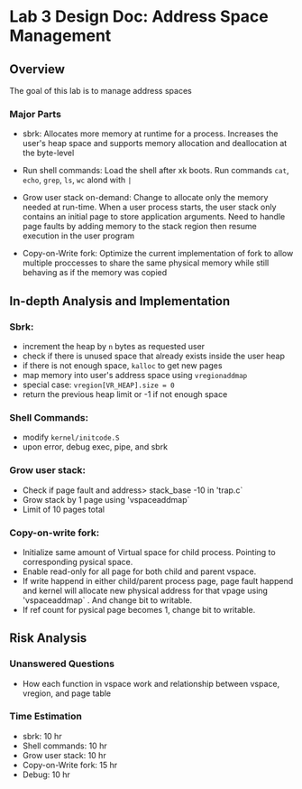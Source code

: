 # Lab 3 Design Doc: Address Space Management

## Overview
The goal of this lab is to manage address spaces 

### Major Parts
  - sbrk: Allocates more memory at runtime for a process. Increases the user's heap space and supports memory allocation and deallocation at the byte-level
   
  - Run shell commands: Load the shell after xk boots. Run commands `cat`, `echo`, `grep`, `ls`, `wc` alond with `|`

  - Grow user stack on-demand: Change to allocate only the memory needed at run-time. When a user process starts, the user stack only contains an initial page to store application arguments. Need to handle page faults by adding memory to the stack region then resume execution in the user program

  - Copy-on-Write fork: Optimize the current implementation of fork to allow multiple proccesses to share the same physical memory while still behaving as if the memory was copied


## In-depth Analysis and Implementation

### Sbrk:
- increment the heap by `n` bytes as requested user
- check if there is unused space that already exists inside the user heap
- if there is not enough space, `kalloc` to get new pages
- map memory into user's address space using `vregionaddmap` 
- special case: `vregion[VR_HEAP].size = 0` 
- return the previous heap limit or -1 if not enough space 

### Shell Commands: 
- modify `kernel/initcode.S`
- upon error, debug exec, pipe, and sbrk

### Grow user stack:
- Check if page fault and address> stack_base -10 in 'trap.c` 
- Grow stack by 1 page using 'vspaceaddmap` 
- Limit of 10 pages total

### Copy-on-write fork: 
- Initialize same amount of Virtual space for child process. Pointing to corresponding pysical space. 
- Enable read-only for all page for both child and parent vspace.
- If write happend in either child/parent process page, page fault happend and kernel will allocate new physical address for that vpage using 'vspaceaddmap` . And change bit to writable.
- If ref count for pysical page becomes 1, change bit to writable.
    

## Risk Analysis

### Unanswered Questions
- How each function in vspace work and relationship between vspace, vregion, and page table


### Time Estimation

- sbrk:               10 hr
- Shell commands:     10 hr
- Grow user stack:    10 hr
- Copy-on-Write fork: 15 hr
- Debug:              10 hr
